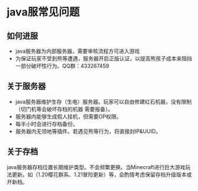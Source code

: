 # java服常见问题
## 如何进服
- java服务器为内部服务器，需要审核流程方可进入游戏
- 为保证玩家不受到熊等遭遇，服务器开启正版认证，以提高熊孩子成本来阻挡一部分破坏性行为。QQ群：433267459
## 关于服务器
- java服务器维护生存（生电）服务器。玩家可以自由修建红石机器，没有限制（切门机等会破坏存档的机器 需要报备）。
- 服务器内能够生成假人挂机，但需要OP权限。
- 每半小时会进行存档备份。
- 服务器内无领地等插件。若遇见熊等行为，将直接封IP&UUID。
## 关于存档
java服务器存档位置长期维护类型。不会频繁更换。当Minecraft进行巨大游戏玩法更新。如（1.20樱花群系、1.21冒险更新）等，会酌情考虑保留存档升级版本或开新档。